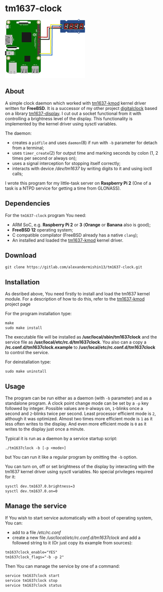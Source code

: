 # tm1637-clock

![Raspberry PI 2 & TM1637](/raspberry-pi_tm1637.jpg?raw=true "Raspberry PI 2 & TM1637")

## About

A simple clock daemon which worked with
[tm1637-kmod](https://gitlab.com/alexandermishin13/tm1637-kmod) kernel driver
written for **FreeBSD**. It is a successor of my other project
[digitalclock](https://gitlab.com/alexandermishin13/digitalclock) based on a 
library [tm1637-display](https://gitlab.com/alexandermishin13/tm1637-display).
I cut out a socket functional from it with controlling a brightness level of
the display. This functionality is implemented by the kernel driver using
sysctl variables.

The daemon:
* creates a `pidfile` and uses `daemon`(8) if run with `-b` parameter for
detach from a terminal;
* uses `timer_create`(2) for output time and marking seconds by colon
(1, 2 times per second or always on);
* uses a signal interception for stopping itself correctly;
* interacts with device */dev/tm1637* by writing digits to it and using ioctl
calls;

I wrote this program for my little-task server on **Raspberry Pi 2** (One of
a task is a NTPD service for getting a time from GLONASS).

## Dependencies

For the `tm1637-clock` program You need:
* ARM SoC, e.g. **Raspberry Pi 2** or **3** (**Orange** or **Banana** also is
good);
* **FreeBSD 12** operating system;
* C compatible compilator (FreeBSD already has a native `clang`);
* An installed and loaded the [tm1637-kmod](https://gitlab.com/alexandermishin13/tm1637-kmod)
kernel driver.

## Download

```
git clone https://gitlab.com/alexandermishin13/tm1637-clock.git
```

## Installation
As desribed above, You need firstly to install and load the tm1637 kernel
module. For a description of how to do this, refer to the 
[tm1637-kmod](https://gitlab.com/alexandermishin13/tm1637-kmod) project page

For the program installation type:
```
make
sudo make install
```
The executable file will be installed as **/usr/local/sbin/tm1637clock** and
the service file as **/usr/local/etc/rc.d/tm1637clock**. You also can a copy
a **/rc.conf.d/tm1637clock.example** to **/usr/local/etc/rc.conf.d/tm1637clock**
to control the service.

For deinstallation type:
```
sudo make uninstall
```

## Usage

The program can be run either as a daemon (with `-b` parameter) and as a 
standalone program.
A clock point change mode can be set by a `-p` key followed by integer. Possible
values are `0`-always on, `1`-blinks once a second and `2`-blinks twice per
second. Least processor efficient mode is `2`, although it was optimized. Almost
two times more efficient mode is `1` as it less often writes to the display.
And even more efficient mode is `0` as it writes to the display just once a
minute.

Typical it is run as a daemon by a service startup script:
```
./tm1637clock -b [-p <mode>]
```

but You can run it like a regular program by omitting the `-b` option.

You can turn on, off or set brightness of the display by interacting with the
tm1637 kernel driver using sysctl variables. No special privileges required
for it:
```
sysctl dev.tm1637.0.brightness=3
sysctl dev.tm1637.0.on=0
```

## Manage the service

If You wish to start service automatically with a boot of operating system,
You can:
* add to a file */etc/rc.conf*
* create a new file */usr/local/etc/rc.conf.d/tm1637clock* and add a followed
string to it (Or just copy its example from sources):
```
tm1637clock_enable="YES"
tm1637clock_flags="-b -p 2"
```

Then You can manage the service by one of a command:
```
service tm1637clock start
service tm1637clock stop
service tm1637clock status
```
